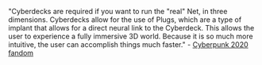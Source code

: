 "Cyberdecks are required if you want to run the "real" Net, in three dimensions.
Cyberdecks allow for the use of Plugs, which are a type of implant that allows
for a direct neural link to the Cyberdeck. This allows the user to experience
a fully immersive 3D world. Because it is so much more intuitive, the user can
accomplish things much faster." - [Cyberpunk 2020
fandom](https://cyberpunk.fandom.com/wiki/Cyberpunk_2020_Cyberware)
